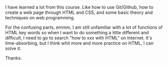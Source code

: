 I have learned a lot from this course. Like how to use Git/Github, how to create a web page through HTML and CSS, and some basic theory and techniques on web programming. 

For the confusing parts, emmm, I am still unfamiliar with a lot of functions of HTML key words so when I want to do something a little different and difficult, I need to go to search "how to xxx with HTML" on Internet. It's time-absorbing, but I think whit more and more practice on HTML, I can solve it. 

Thanks.
